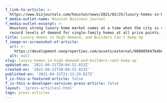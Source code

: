 ```yaml
---
f_link-to-article: >-
  https://www.bizjournals.com/houston/news/2021/02/25/luxury-homes-in-high-demand.html
f_media-outlet-name: Houston Business Journal
f_media-outlet-excerpt: >-
  Houstons strong luxury home market comes at a time when the city is seeing
  record levels of demand for single-family homes at all price points.
title: Luxury Homes in High Demand, and Builders Can't Keep Up
f_image-or-screenshot-of-article:
  url: >-
    https://development.nanproperties.com/assets/external/608085647b4b8c77713ba6e0_screen_shot_2021-04-21_at_8.53.15_AM.png
  alt: null
slug: luxury-homes-in-high-demand-and-builders-cant-keep-up
updated-on: '2021-04-21T20:04:52.813Z'
created-on: '2021-04-21T20:04:52.813Z'
published-on: '2021-04-22T21:13:29.827Z'
f_is-this-a-featured-article: false
f_is-this-a-developer-services-press-article: false
layout: '[press-articles].html'
tags: press-articles
---
```



